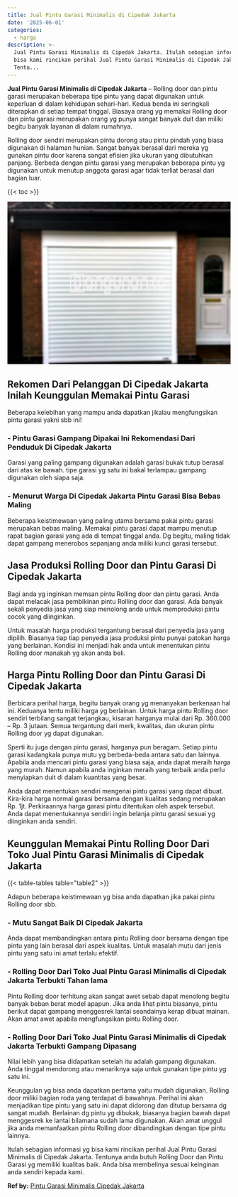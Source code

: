 ```yaml
---
title: Jual Pintu Garasi Minimalis di Cipedak Jakarta
date: '2025-06-01'
categories:
  - harga
description: >-
  Jual Pintu Garasi Minimalis di Cipedak Jakarta. Itulah sebagian informasi yg
  bisa kami rincikan perihal Jual Pintu Garasi Minimalis di Cipedak Jakarta.
  Tentu...
---
```


**Jual Pintu Garasi Minimalis di Cipedak Jakarta** – Rolling door dan pintu garasi merupakan beberapa tipe pintu yang dapat digunakan untuk keperluan di dalam kehidupan sehari-hari. Kedua benda ini seringkali diterapkan di setiap tempat tinggal. Biasaya orang yg memakai Rolling door dan pintu garasi merupakan orang yg punya sangat banyak duit dan miliki begitu banyak layanan di dalam rumahnya.

Rolling door sendiri merupakan pintu dorong atau pintu pindah yang biasa digunakan di halaman hunian. Sangat banyak berasal dari mereka yg gunakan pintu door karena sangat efisien jika ukuran yang dibutuhkan panjang. Berbeda dengan pintu garasi yang merupakan beberapa pintu yg digunakan untuk menutup anggota garasi agar tidak terliat berasal dari bagian luar.

{{< toc >}}

![Jual Pintu Garasi Minimalis di Cipedak Jakarta](/images/pintu-garasi-69.png)

## Rekomen Dari Pelanggan Di Cipedak Jakarta Inilah Keunggulan Memakai Pintu Garasi

Beberapa kelebihan yang mampu anda dapatkan jikalau mengfungsikan pintu garasi yakni sbb ini!

### \- Pintu Garasi Gampang Dipakai Ini Rekomendasi Dari Penduduk Di Cipedak Jakarta

Garasi yang paling gampang digunakan adalah garasi bukak tutup berasal dari atas ke bawah. tipe garasi yg satu ini bakal terlampau gampang digunakan oleh siapa saja.

### \- Menurut Warga Di Cipedak Jakarta Pintu Garasi Bisa Bebas Maling

Beberapa keistimewaan yang paling utama bersama pakai pintu garasi merupakan bebas maling. Memakai pintu garasi dapat mampu menutup rapat bagian garasi yang ada di tempat tinggal anda. Dg begitu, maling tidak dapat gampang menerobos sepanjang anda miliki kunci garasi tersebut.

## Jasa Produksi Rolling Door dan Pintu Garasi Di Cipedak Jakarta

Bagi anda yg inginkan memsan pintu Rolling door dan pintu garasi. Anda dapat melacak jasa pembikinan pintu Rolling door dan garasi. Ada banyak sekali penyedia jasa yang siap menolong anda untuk memproduksi pintu cocok yang diinginkan.

Untuk masalah harga produksi tergantung berasal dari penyedia jasa yang dipilih. Biasanya tiap tiap penyedia jasa produksi pintu punyai patokan harga yang berlainan. Kondisi ini menjadi hak anda untuk menentukan pintu Rolling door manakah yg akan anda beli.

## Harga Pintu Rolling Door dan Pintu Garasi Di Cipedak Jakarta

Berbicara perihal harga, begitu banyak orang yg menanyakan berkenaan hal ini. Keduanya tentu miliki harga yg berlainan. Untuk harga pintu Rolling door sendiri terbilang sangat terjangkau, kisaran harganya mulai dari Rp. 360.000 – Rp. 3 jutaan. Semua tergantung dari merk, kwalitas, dan ukuran pintu Rolling door yg dapat digunakan.

Sperti itu juga dengan pintu garasi, harganya pun beragam. Setiap pintu garasi kadangkala punya mutu yg berbeda-beda antara satu dan lainnya. Apabila anda mencari pintu garasi yang biasa saja, anda dapat meraih harga yang murah. Namun apabila anda inginkan meraih yang terbaik anda perlu menyiapkan duit di dalam kuantitas yang besar.

Anda dapat menentukan sendiri mengenai pintu garasi yang dapat dibuat. Kira-kira harga normal garasi bersama dengan kualitas sedang merupakan Rp. 1jt. Perkiraannya harga garasi pintu ditentukan oleh aspek tersebut. Anda dapat menentukannya sendiri ingin belanja pintu garasi sesuai yg diinginkan anda sendiri.

## Keunggulan Memakai Pintu Rolling Door Dari Toko Jual Pintu Garasi Minimalis di Cipedak Jakarta

{{< table-tables table="table2" >}}

Adapun beberapa keistimewaan yg bisa anda dapatkan jika pakai pintu Rolling door sbb.

### \- Mutu Sangat Baik Di Cipedak Jakarta

Anda dapat membandingkan antara pintu Rolling door bersama dengan tipe pintu yang lain berasal dari aspek kualitas. Untuk masalah mutu dari jenis pintu yang satu ini amat terlalu efektif.

### \- Rolling Door Dari Toko Jual Pintu Garasi Minimalis di Cipedak Jakarta Terbukti Tahan lama

Pintu Rolling door terhitung akan sangat awet sebab dapat menolong begitu banyak beban berat model apapun. Jika anda lihat pintu biasanya, pintu berikut dapat gampang menggesrek lantai seandainya kerap dibuat mainan. Akan amat awet apabila mengfungsikan pintu Rolling door.

### \- Rolling Door Dari Toko Jual Pintu Garasi Minimalis di Cipedak Jakarta Terbukti Gampang Dipasang

Nilai lebih yang bisa didapatkan setelah itu adalah gampang digunakan. Anda tinggal mendorong atau menariknya saja untuk gunakan tipe pintu yg satu ini.

Keunggulan yg bisa anda dapatkan pertama yaitu mudah digunakan. Rolling door miliki bagian roda yang terdapat di bawahnya. Perihal ini akan menjadikan tipe pintu yang satu ini dapat didorong dan ditutup bersama dg sangat mudah. Berlainan dg pintu yg dibukak, biasanya bagian bawah dapat menggesrek ke lantai bilamana sudah lama digunakan. Akan amat unggul jika anda memanfaatkan pintu Rolling door dibandingkan dengan tipe pintu lainnya.

Itulah sebagian informasi yg bisa kami rincikan perihal Jual Pintu Garasi Minimalis di Cipedak Jakarta. Tentunya anda butuh Rolling Door dan Pintu Garasi yg memiliki kualitas baik. Anda bisa membelinya sesuai keinginan anda sendiri kepada kami.

**Ref by:** [Pintu Garasi Minimalis Cipedak Jakarta](https://id.wikipedia.org/wiki/Pintu)
